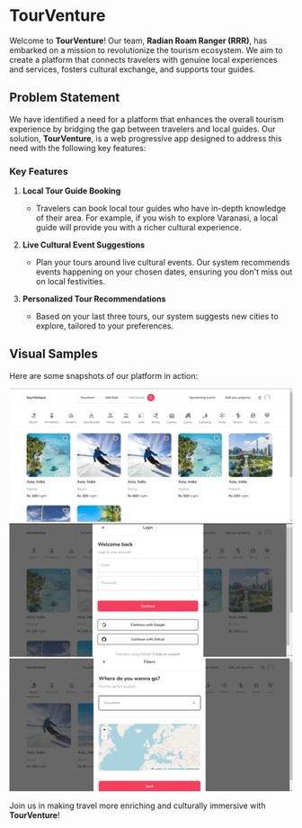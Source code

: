 # TourVenture

Welcome to **TourVenture**! Our team, **Radian Roam Ranger (RRR)**, has embarked on a mission to revolutionize the tourism ecosystem. We aim to create a platform that connects travelers with genuine local experiences and services, fosters cultural exchange, and supports tour guides.

## Problem Statement

We have identified a need for a platform that enhances the overall tourism experience by bridging the gap between travelers and local guides. Our solution, **TourVenture**, is a web progressive app designed to address this need with the following key features:

### Key Features

1. **Local Tour Guide Booking**
    - Travelers can book local tour guides who have in-depth knowledge of their area. For example, if you wish to explore Varanasi, a local guide will provide you with a richer cultural experience.

2. **Live Cultural Event Suggestions**
    - Plan your tours around live cultural events. Our system recommends events happening on your chosen dates, ensuring you don't miss out on local festivities.

3. **Personalized Tour Recommendations**
    - Based on your last three tours, our system suggests new cities to explore, tailored to your preferences.

## Visual Samples

Here are some snapshots of our platform in action:

![TourVenture Sample 1](sample/1.png)
![TourVenture Sample 2](sample/2.png)
![TourVenture Sample 3](sample/3.png)

Join us in making travel more enriching and culturally immersive with **TourVenture**!

